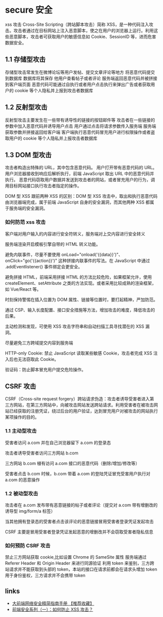 # secure 安全

xss 攻击
Cross-Site Scripting（跨站脚本攻击）简称 XSS，是一种代码注入攻击。攻击者通过在目标网站上注入恶意脚本，使之在用户的浏览器上运行。利用这些恶意脚本，攻击者可获取用户的敏感信息如 Cookie、SessionID 等，进而危害数据安全。

## 1.1 存储型攻击

存储型攻击常发生在微博论坛等用户发帖、提交文章评论等地方
将恶意代码提交到数据库
数据库将其保存
他用户查看帖子或者评论
服务端返回恶意代码并被拼接到客户端页面
恶意代码可能通过自执行或者用户点击执行来弹出广告或者获取用户的 cookie 等个人隐私并上报到攻击者数据库

## 1.2 反射型攻击

反射型攻击主要发生在一些带有诱导性的链接的按钮邮件等
攻击者在一些链接的参数中加入恶意代码并诱导用户点击
用户通过点击将请求参数传入服务端
服务端获取参数并拼接返回给客户端
客户端执行恶意代码冒充用户进行权限操作或者盗取用户的 cookie 等个人隐私并上报攻击者数据库

## 1.3 DOM 型攻击

攻击者构造出特殊的 URL，其中包含恶意代码。
用户打开带有恶意代码的 URL。
用户浏览器接收到响应后解析执行，前端 JavaScript 取出 URL 中的恶意代码并执行。
恶意代码窃取用户数据并发送到攻击者的网站，或者冒充用户的行为，调用目标网站接口执行攻击者指定的操作。

DOM 型 XSS 跟前两种 XSS 的区别：DOM 型 XSS 攻击中，取出和执行恶意代码由浏览器端完成，属于前端 JavaScript 自身的安全漏洞，而其他两种 XSS 都属于服务端的安全漏洞。

### 如何防范 xss 攻击

客户端对用户输入的内容进行安全符转义，服务端对上交内容进行安全转义

服务端渲染开启模板引擎自带的 HTML 转义功能。

避免内联事件，尽量不要使用 onLoad="onload('{{data}}')"、onClick="go('{{action}}')" 这种拼接内联事件的写法。在 JavaScript 中通过 .addEventlistener() 事件绑定会更安全。

避免拼接 HTML，前端采用拼接 HTML 的方法比较危险，如果框架允许，使用 createElement、setAttribute 之类的方法实现。或者采用比较成熟的渲染框架，如 Vue/React 等。

时刻保持警惕在插入位置为 DOM 属性、链接等位置时，要打起精神，严加防范。

通过 CSP、输入长度配置、接口安全措施等方法，增加攻击的难度，降低攻击的后果。

主动检测和发现，可使用 XSS 攻击字符串和自动扫描工具寻找潜在的 XSS 漏洞。

尽量避免三方跨域提交内容到服务端

HTTP-only Cookie: 禁止 JavaScript 读取某些敏感 Cookie，攻击者完成 XSS 注入后也无法窃取此 Cookie。

验证码：防止脚本冒充用户提交危险操作。

## CSRF 攻击

CSRF（Cross-site request forgery）跨站请求伪造：攻击者诱导受害者进入第三方网站，在第三方网站中，向被攻击网站发送跨站请求。利用受害者在被攻击网站已经获取的注册凭证，绕过后台的用户验证，达到冒充用户对被攻击的网站执行某项操作的目的。

### 1.1 主动型攻击

受害者访问 a.com 并在自己浏览器留下 a.com 的登录态

攻击者诱导受害者访问三方网站 b.com

三方网站 b.com 植有访问 a.com 接口的恶意代码（删除/增加/修改等）

受害者点击 b.com 时候，b.com 带着 a.com 的登陆凭证冒充受害用户执行对 a.com 的恶意操作

### 1.2 被动型攻击

攻击者在 a.com 发布带有恶意链接的帖子或者评论（提交对 a.com 带有增删改的诱导型 img/form/a 标签）

当其他拥有登录态的受害者点击该评论的恶意链接冒用受害者登录凭证发起攻击

CSRF 主要是冒用受害者登录凭证发起恶意的增删改并不会窃取受害者隐私信息

### 如何预防 CSRF 攻击

禁止三方网站获取 cookie,比如设置 Chrome 的 SameSite 属性
服务端通过 Referer Header 和 Origin Header 来进行同源验证
利用 token 来鉴别，三方跨站请求并不能获取到头部的 token，本站的接口在请求前都会在请求头增加 token 用于身份鉴权，三方请求并不会携带 token

## links

- [大前端网络安全精简指南手册 【推荐收藏】](https://mp.weixin.qq.com/s/-zKukqJEtLRfYpMELaeDmQ)
- [前端安全系列（一）：如何防止 XSS 攻击？](https://www.infoq.cn/article/3mZzJIjrhqdhBkScjjq9)
